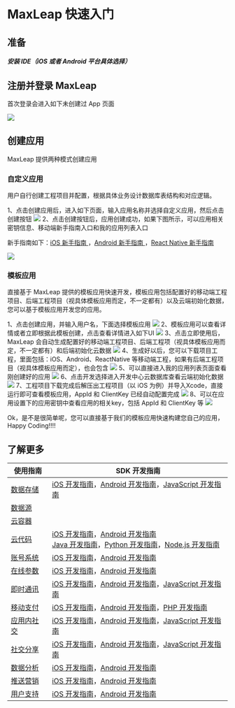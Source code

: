 # MaxLeap 快速入门


## 准备

##### 安装 IDE（iOS 或者 Android 平台具体选择）

## 注册并登录 MaxLeap
首次登录会进入如下未创建过 App 页面

![](../../../images/login_1.png)

## 创建应用
MaxLeap 提供两种模式创建应用
### 自定义应用
用户自行创建工程项目并配置，根据具体业务设计数据库表结构和对应逻辑。

1、点击创建应用后，进入如下页面，输入应用名称并选择自定义应用，然后点击创建按钮
![](../../../images/CreateAppCustom1.png)
2、点击创建按钮后，应用创建成功，如果下图所示，可以应用相关密钥信息、移动端新手指南入口和我的应用列表入口

新手指南如下：[iOS 新手指南 ](https://maxleap.cn/s/web/zh_cn/quickstart/ios/core/new.html) ，[Android 新手指南 ](https://maxleap.cn/s/web/zh_cn/quickstart/android/core/new.html) ，[React Native 新手指南 ](https://maxleap.cn/s/web/zh_cn/quickstart/android/core/new.html) 

![](../../../images/CreateAppCustom2.png)
### 模板应用
直接基于 MaxLeap 提供的模板应用快速开发，模板应用包括配置好的移动端工程项目、后端工程项目（视具体模板应用而定，不一定都有）以及云端初始化数据，您可以基于模板应用开发您的应用。


1、点击创建应用，并输入用户名，下面选择模板应用
![](../../../images/CreateAppTemp2.png)
2、模板应用可以查看详情或者立即根据此模板创建，点击查看详情进入如下UI
![](../../../images/CreateAppTemp3.png)
3、点击立即使用后，MaxLeap 会自动生成配置好的移动端工程项目、后端工程项（视具体模板应用而定，不一定都有）和后端初始化云数据
![](../../../images/CreateAppTemp4.png)
4、生成好以后，您可以下载项目工程，里面包括：iOS、Android、ReactNative 等移动端工程，如果有后端工程项目（视具体模板应用而定），也会包含
![](../../../images/CreateAppTemp5.png)
5、可以直接进入我的应用列表页面查看刚创建好的应用
![](../../../images/CreateAppTemp6.png)
6、点击开发选择进入开发中心云数据库查看云端初始化数据
![](../../../images/createApp5.png)
7、工程项目下载完成后解压出工程项目（以 iOS 为例）并导入Xcode，直接运行即可查看模板应用，AppId 和 ClientKey 已经自动配置完成
![](../../../images/createApp12.png)
8、可以在应用设置下的应用密钥中查看应用的相关key，包括 AppId 和 ClientKey 等
![](../../../images/CreateApp10.png)

 Ok，是不是很简单呢，您可以直接基于我们的模板应用快速构建您自己的应用，Happy Coding!!!!

## 了解更多
使用指南  | SDK 开发指南
------------- | -------------
[数据存储](ML_DOCS_LINK_PLACEHOLDER_USERMANUAL#CLOUD_DATA_ZH)  | [iOS 开发指南](ML_DOCS_GUIDE_LINK_PLACEHOLDER_IOS#CLOUD_DATA_ZH)，[Android 开发指南](ML_DOCS_GUIDE_LINK_PLACEHOLDER_ANDROID#CLOUD_DATA_ZH)，[JavaScript 开发指南](ML_DOCS_GUIDE_LINK_PLACEHOLDER_JS#CLOUD_DATA_ZH)
[数据源](ML_DOCS_LINK_PLACEHOLDER_USERMANUAL#DATASOURCE_ZH)  |  
[云容器](ML_DOCS_LINK_PLACEHOLDER_USERMANUAL#CLOUDCONTAINER_ZH)  |  
[云代码](ML_DOCS_LINK_PLACEHOLDER_USERMANUAL#CLOUD_CODE_ZH)  | [iOS 开发指南](ML_DOCS_GUIDE_LINK_PLACEHOLDER_IOS#CLOUD_CODE_ZH)，[Android 开发指南](ML_DOCS_GUIDE_LINK_PLACEHOLDER_ANDROID#CLOUD_CODE_ZH) <br> [Java 开发指南](ML_DOCS_GUIDE_LINK_PLACEHOLDER_JAVA#CLOUD_CODE_ZH)，[Python 开发指南](ML_DOCS_GUIDE_LINK_PLACEHOLDER_PYTHON#CLOUD_CODE_ZH)，[Node.js 开发指南](ML_DOCS_GUIDE_LINK_PLACEHOLDER_NODEJS#CLOUD_CODE_ZH)
[账号系统](ML_DOCS_LINK_PLACEHOLDER_USERMANUAL#ACCOUNTSYSTEM_ZH)  | [iOS 开发指南](ML_DOCS_GUIDE_LINK_PLACEHOLDER_IOS#ACCOUNT_SYSTEM_ZH)，[Android 开发指南](ML_DOCS_GUIDE_LINK_PLACEHOLDER_ANDROID#ACCOUNT_SYSTEM_ZH)
[在线参数](ML_DOCS_LINK_PLACEHOLDER_USERMANUAL#CLOUD_CONFIG_ZH)  | [iOS 开发指南](ML_DOCS_GUIDE_LINK_PLACEHOLDER_IOS#CLOUD_CONFIG_ZH)，[Android 开发指南](ML_DOCS_GUIDE_LINK_PLACEHOLDER_ANDROID#CLOUD_CONFIG_ZH)
[即时通讯](ML_DOCS_LINK_PLACEHOLDER_USERMANUAL#MAXIM_ZH)  | [iOS 开发指南](ML_DOCS_GUIDE_LINK_PLACEHOLDER_IOS#MAXIM_ZH)，[Android 开发指南](ML_DOCS_GUIDE_LINK_PLACEHOLDER_ANDROID#MAXIM_ZH)，[JavaScript 开发指南](ML_DOCS_GUIDE_LINK_PLACEHOLDER_JS#IM_ZH)
[移动支付](ML_DOCS_LINK_PLACEHOLDER_USERMANUAL#MAXPAY)  | [iOS 开发指南](ML_DOCS_GUIDE_LINK_PLACEHOLDER_IOS#MAXPAY_ZH)，[Android 开发指南](ML_DOCS_GUIDE_LINK_PLACEHOLDER_ANDROID#MAXPAY_ZH)，[PHP 开发指南](ML_DOCS_GUIDE_LINK_PLACEHOLDER_PHP#MAXPAY_ZH)
[应用内社交](ML_DOCS_LINK_PLACEHOLDER_USERMANUAL#INAPPSOCIAL_ZH)  | [iOS 开发指南](ML_DOCS_GUIDE_LINK_PLACEHOLDER_IOS#INAPPSOCIAL_ZH)，[Android 开发指南](ML_DOCS_GUIDE_LINK_PLACEHOLDER_ANDROID#INAPPSOCIAL_ZH)，[JavaScript 开发指南](ML_DOCS_GUIDE_LINK_PLACEHOLDER_JS#INAPPSOCIAL_ZH)
[社交分享](ML_DOCS_LINK_PLACEHOLDER_USERMANUAL#SOCIALSHARE_ZH)  | [iOS 开发指南](ML_DOCS_GUIDE_LINK_PLACEHOLDER_IOS#SOCIALSHARE_ZH)，[Android 开发指南](ML_DOCS_GUIDE_LINK_PLACEHOLDER_ANDROID#SOCIALSHARE_ZH)，[JavaScript 开发指南](ML_DOCS_GUIDE_LINK_PLACEHOLDER_JS#SOCIALSHARE_ZH)
[数据分析](ML_DOCS_LINK_PLACEHOLDER_USERMANUAL#ANALYTICS_ZH)  | [iOS 开发指南](ML_DOCS_GUIDE_LINK_PLACEHOLDER_IOS#ANALYTICS_ZH)，[Android 开发指南](ML_DOCS_GUIDE_LINK_PLACEHOLDER_ANDROID#ANALYTICS_ZH)
[推送营销](ML_DOCS_LINK_PLACEHOLDER_USERMANUAL#MARKETING)  | [iOS 开发指南](ML_DOCS_GUIDE_LINK_PLACEHOLDER_IOS#MARKETING_ZH)，[Android 开发指南](ML_DOCS_GUIDE_LINK_PLACEHOLDER_ANDROID#MARKETING_ZH)
[用户支持](ML_DOCS_LINK_PLACEHOLDER_USERMANUAL#SUPPORT_ZH)  | [iOS 开发指南](ML_DOCS_GUIDE_LINK_PLACEHOLDER_IOS#SUPPORT_ZH)，[Android 开发指南](ML_DOCS_GUIDE_LINK_PLACEHOLDER_ANDROID#USER_ZH)
